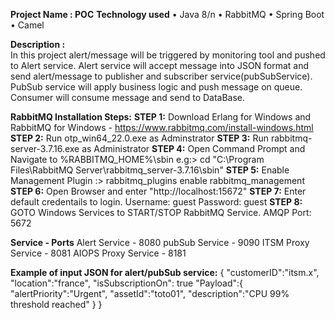 **Project Name : POC**
**Technology used**
   • Java 8/n
   • RabbitMQ
   • Spring Boot
   • Camel

**Description :**  
  In this project alert/message will be triggered by monitoring tool and pushed to Alert service. Alert service will accept message into JSON format and send alert/message to publisher and subscriber service(pubSubService). PubSub service will apply business logic and push message on queue.
  Consumer will consume message and send to DataBase.
 
**RabbitMQ Installation Steps:**
**STEP 1:** Download Erlang for Windows and RabbitMQ for Windows - https://www.rabbitmq.com/install-windows.html
**STEP 2:** Run otp_win64_22.0.exe as Adminstrator
**STEP 3:** Run rabbitmq-server-3.7.16.exe as Administrator
**STEP 4:** Open Command Prompt and Navigate to %RABBITMQ_HOME%\sbin e.g:> cd "C:\Program Files\RabbitMQ Server\rabbitmq_server-3.7.16\sbin"
**STEP 5:** Enable Management Plugin :> rabbitmq_plugins enable rabbitmq_management
**STEP 6:** Open Browser and enter "http://localhost:15672"
**STEP 7:** Enter default credentails to login.
		Username: guest
		Password: guest
**STEP 8:** GOTO Windows Services to START/STOP RabbitMQ Service. AMQP Port: 5672


**Service         - Ports**
Alert Service       -  8080
pubSub Service      -  9090
ITSM Proxy Service  -  8081
AIOPS Proxy Service -  8181


**Example of input JSON for alert/pubSub service:**
{
"customerID":"itsm.x",
"location":"france",
"isSubscriptionOn": true
"Payload":{
"alertPriority":"Urgent",
"assetId":"toto01",
"description":"CPU 99% threshold reached"
}
}  
